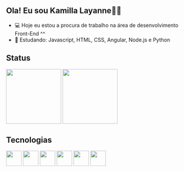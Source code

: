 ## Ola! Eu sou Kamilla Layanne👋😊

- 💻 Hoje eu estou a procura de trabalho na área de desenvolvimento Front-End ^^
- 🌱 Estudando: Javascript, HTML, CSS, Angular, Node.js e Python

## Status
<div>
  <img height="150em" src="https://github-readme-stats.vercel.app/api?username=Kamichansz&theme=shadow_green&show_icons=true"/>
  <img height="150em" src="https://github-readme-stats.vercel.app/api/top-langs/?username=Kamichansz&layout=compact&theme=shadow_green&show_items=true"/>
</div>

## Tecnologias
<div style="display: inline-block;">
  <img style="height: 3em; width: 3em;" src="https://cdn.jsdelivr.net/gh/devicons/devicon@latest/icons/javascript/javascript-original.svg" /> 
  <img style="height: 3em; width: 3em;" src="https://cdn.jsdelivr.net/gh/devicons/devicon@latest/icons/html5/html5-original.svg" />       
  <img style="height: 3em; width: 3em;" src="https://cdn.jsdelivr.net/gh/devicons/devicon@latest/icons/css3/css3-original.svg" />      
  <img style="height: 3em; width: 3em;" src="https://cdn.jsdelivr.net/gh/devicons/devicon@latest/icons/angular/angular-original.svg" />     
  <img style="height: 3em; width: 3em;" src="https://cdn.jsdelivr.net/gh/devicons/devicon@latest/icons/nodejs/nodejs-original.svg" /> 
  <img style="height: 3em; width: 3em;" src="https://cdn.jsdelivr.net/gh/devicons/devicon@latest/icons/python/python-original.svg"" />  
</div>
